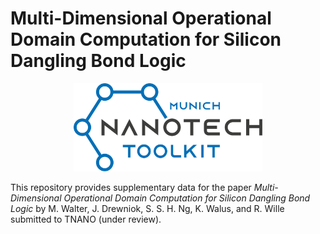 # Multi-Dimensional Operational Domain Computation for Silicon Dangling Bond Logic

<p align="center">
  <picture>
    <source media="(prefers-color-scheme: dark)" srcset="logo/mnt_light.svg" width="60%">
    <img src="logo/mnt_dark.svg" width="60%">
  </picture>
</p>

This repository provides supplementary data for the paper *Multi-Dimensional Operational Domain Computation for Silicon Dangling Bond Logic*
by M. Walter, J. Drewniok, S. S. H. Ng, K. Walus, and R. Wille submitted to TNANO (under review).
